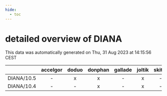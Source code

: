 ```yaml
---
hide:
  - toc
---
```


detailed overview of DIANA
==========================


This data was automatically generated on Thu, 31 Aug 2023 at 14:15:56 CEST  

| |accelgor|doduo|donphan|gallade|joltik|skitty|swalot|victini|
| :---: | :---: | :---: | :---: | :---: | :---: | :---: | :---: | :---: |
|DIANA/10.5|-|x|x|-|x|-|x|-|
|DIANA/10.4|-|-|x|-|x|-|-|-|
